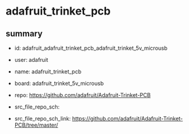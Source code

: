 # adafruit_trinket_pcb
 
## summary 
* id: adafruit_adafruit_trinket_pcb_adafruit_trinket_5v_microusb
* user: adafruit
* name: adafruit_trinket_pcb
* board: adafruit_trinket_5v_microusb
* repo: https://github.com/adafruit/Adafruit-Trinket-PCB



* src_file_repo_sch: 
* src_file_repo_sch_link: https://github.com/adafruit/Adafruit-Trinket-PCB/tree/master/






